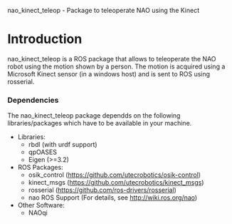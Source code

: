 nao_kinect_teleop - Package to teleoperate NAO using the Kinect

Introduction
============

nao_kinect_teleop is a ROS package that allows to teleoperate the NAO robot
using the motion shown by a person. The motion is acquired using a Microsoft
Kinect sensor (in a windows host) and is sent to ROS using rosserial.

### Dependencies

The nao_kinect_teleop package dependds on the following libraries/packages
which have to be available in your machine.

  - Libraries:
    - rbdl (with urdf support)
    - qpOASES
    - Eigen (>=3.2)
  - ROS Packages:
    - osik_control (https://github.com/utecrobotics/osik-control)
    - kinect_msgs (https://github.com/utecrobotics/kinect_msgs)
    - rosserial (https://github.com/ros-drivers/rosserial)
    - nao ROS Support (For details, see http://wiki.ros.org/nao)
  - Other Software:
    - NAOqi



